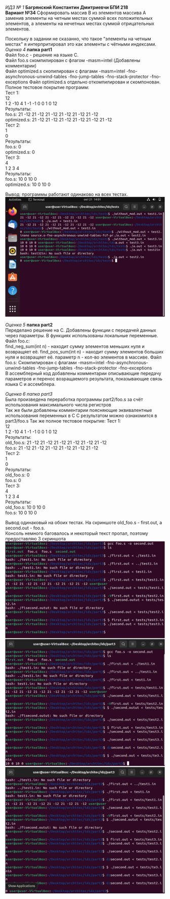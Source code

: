 *ИДЗ № 1*
**Багрянский Константин Дмитриевчи БПИ 218**  
**Вариант №34**
Сформировать массив B из элементов массива A заменив элементы
на четным местах суммой всех положительных элементов, а элементы на
нечетных местах суммой отрицательных элементов.

Поскольку в задании не сказанно, что такое "элементы
на четным местах" я интерпритировал это как элементы с чётными индексами.
*Оценка 4*  **папка part1**  
Файл foo.c - решение на языке C.  
Файл foo.s скомпилирован с флагом -masm=intel  (Добавлены комментарии)  
Файл optimized.s скопилирован с флагами -masm=intel -fno-asynchronous-unwind-tables -fno-jump-tables -fno-stack-protector -fno-exceptions
Файл optimized.s отдельно откомпилирован и скомпонован.  
Полное тестовое покрытие программ:  
Тест 1:  
12  
1 2 -10 4 1 -1 -1 0 0 1 0 12  
Результаты:  
foo.s: 21 -12 21 -12 21 -12 21 -12 21 -12 21 -12  
optimized.s: 21 -12 21 -12 21 -12 21 -12 21 -12 21 -12  
Тест 2:  
1  
0  
Результаты:  
foo.s: 0  
optimized.s: 0  
Тест 3:  
4  
1 2 3 4  
Результаты:  
foo.s: 10 0 10 0  
optimized.s: 10 0 10 0  

Вывод: программы работают одинаково на всех тестах.  
![alt text](part1/tests/tests_result.jpg)


*Оценка 5*  **папка part2**   
Переделано решение на C. Добавлены функции с передачей данных через параметры. В функциях использованы локальные переменные.  
Файл foo.c:  
find_neg_sum(int n) - находит сумму элементов меньших нуля и возвращяет её.
find_pos_sum(int n) - находит сумму элементов больших нуля и возвращяет её.
параметр n - кол-во элементов в массиве.
Файл foo.s:
Скомпилирован с флагами -masm=intel -fno-asynchronous-unwind-tables -fno-jump-tables -fno-stack-protector -fno-exceptions  
В ассемблерный код добавлены комментарии описывающие передачу параметров и перенос возращаемого результата, показывающие связь языка C и ассемблера.

*Оценка 6*  *папка part3*  
Была произведена переработка программы part2/foo.s за счёт использования максимального числа регистров  
Так же были добавлены комментарии поясняющие эквивалентные использования переменных в C
С результатом можно ознакомится в part3/foo.s
Так же полное тестовое покрытие:
Тест 1:  
12  
1 2 -10 4 1 -1 -1 0 0 1 0 12  
Результаты:  
old_foo.s: 21 -12 21 -12 21 -12 21 -12 21 -12 21 -12  
foo.s: 21 -12 21 -12 21 -12 21 -12 21 -12 21 -12  
Тест 2:  
1  
0  
Результаты:  
old_foo.s: 0  
foo.s: 0  
Тест 3:  
4  
1 2 3 4  
Результаты:  
old_foo.s: 10 0 10 0  
foo.s: 10 0 10 0  

Вывод одинаковый на обоих тестах.
На скриншоте old_foo.s - first.out, a second.out - foo.s.  
Консоль немного баговалось и некоторый текст пропал, поэтому предоставляю 3 скриншота  
![alt text](part3/tests_resault.jpg)
![alt text](part3/tests_resault_2.jpg)
![alt text](part3/tests_resault_3.jpg)
